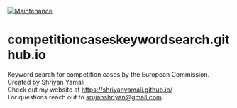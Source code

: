 [![Maintenance](https://img.shields.io/maintenance/yes/2024)](https://github.com/CompetitionCasesKeywordSearch/competitioncaseskeywordsearch.github.io/)

# competitioncaseskeywordsearch.github.io
Keyword search for competition cases by the European Commission. 
<br>
Created by Shriyan Yamali
<br>
Check out my website at <a href="https://shriyanyamali.github.io/" target="_blank">https://shriyanyamali.github.io/</a>
<br>
For questions reach out to srujanshriyan@gmail.com.
